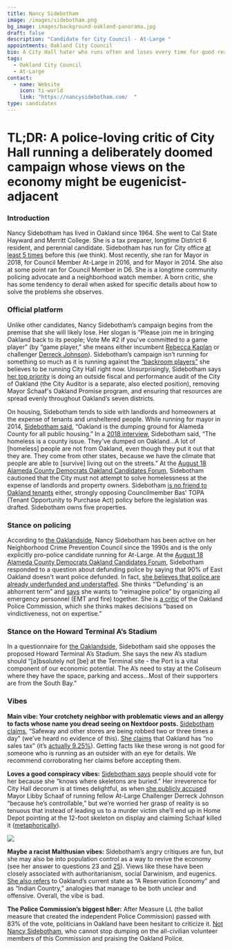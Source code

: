 ```yaml
---
title: Nancy Sidebotham
image: /images/sidebotham.png
bg_image: images/background-oakland-panorama.jpg
draft: false
description: "Candidate for City Council - At-Large "
appointments: Oakland City Council
bio: A City Hall hater who runs often and loses every time for good reasons
tags:
  - Oakland City Council
  - At-Large
contact:
  - name: Website
    icon: ti-world
    link: "https://nancysidebotham.com/  "
type: candidates
---
```

# TL;DR: A police-loving critic of City Hall running a deliberately doomed campaign whose views on the economy might be eugenicist-adjacent

### Introduction

Nancy Sidebotham has lived in Oakland since 1964. She went to Cal State Hayward and Merritt College. She is a tax preparer, longtime District 6 resident, and perennial candidate. Sidebotham has run for City office [at least 5 times](https://ballotpedia.org/Nancy_Sidebotham) before this (we think). Most recently, she ran for Mayor in 2018, for Council Member At-Large in 2016, and for Mayor in 2014. She also at some point ran for Council Member in D6. She is a longtime community policing advocate and a neighborhood watch member. A born critic, she has some tendency to derail when asked for specific details about how to solve the problems she observes.

### Official platform

Unlike other candidates, Nancy Sidebotham’s campaign begins from the premise that she will likely lose. Her slogan is “Please join me in bringing Oakland back to its people; Vote Me #2 if you've committed to a game player” (by “game player,” she means either incumbent [Rebecca Kaplan](https://www.oakmtg.club/candidates/rebecca-kaplan/) or challenger [Derreck Johnson](https://www.oakmtg.club/candidates/derreck-johnson/)). Sidebotham’s campaign isn’t running for something so much as it is running against the [“backroom players”](https://nancysidebotham.com/about.php) she believes to be running City Hall right now. Unsurprisingly, Sidebotham says [her top priority](https://nancysidebotham.com/surveys.php) is doing an outside fiscal and performance audit of the City of Oakland (the City Auditor is a separate, also elected position), removing Mayor Schaaf's Oakland Promise program, and ensuring that resources are spread evenly throughout Oakland’s seven districts.

On housing, Sidebotham tends to side with landlords and homeowners at the expense of tenants and unsheltered people. While running for mayor in 2014, [Sidebotham said](https://oaklandnorth.net/2014/05/21/mayoral-candidate-nancy-sidebotham/), “Oakland is the dumping ground for Alameda County for all public housing.” In a [2018 interview](https://oaklandnewsnow.com/nancy-sidebotham-2020-oakland-at-large-city-council-seat-race-interview/u-s-news/28/12/2019/36105/), Sidebotham said, “The homeless is a county issue. They've dumped on Oakland...A lot of \[homeless] people are not from Oakland, even though they put it out that they are. They come from other states, because we have the climate that people are able to \[survive] living out on the streets.” At the [August 18 Alameda County Democrats Oakland Candidates Forum](https://www.facebook.com/acdemocrats/videos/1266703727012996), Sidebotham cautioned that the City must not attempt to solve homelessness at the expense of landlords and property owners. Sidebotham [is no friend to Oakland tenants](https://oaklandnewsnow.com/come-to-oakland-city-council-to-oppose-tenants-opportunity-purchase-act-topa-nancy-sidebotham/u-s-news/03/03/2020/41378/) either, strongly opposing Councilmember Bas’ TOPA (Tenant Opportunity to Purchase Act) policy before the legislation was drafted. Sidebotham owns five properties.

### Stance on policing

According to [the Oaklandside](https://oaklandside.org/2020/09/25/theres-one-at-large-seat-on-oaklands-city-council-three-very-different-candidates-are-running-for-it/), Nancy Sidebotham has been active on her Neighborhood Crime Prevention Council since the 1990s and is the only explicitly pro-police candidate running for At-Large. At the [August 18 Alameda County Democrats Oakland Candidates Forum](https://www.facebook.com/acdemocrats/videos/1266703727012996), Sidebotham responded to a question about defunding police by saying that 90% of East Oakland doesn't want police defunded. In fact, [she believes that police are already underfunded and understaffed](https://oaklandnewsnow.com/nancy-sidebotham-2020-oakland-at-large-city-council-seat-race-interview/u-s-news/28/12/2019/36105/). She thinks “‘Defunding’ is an abhorrent term” and [says](https://nancysidebotham.com/surveys.php) she wants to “reimagine police” by organizing all emergency personnel (EMT and fire) together. She is [a critic](https://nancysidebotham.com/surveys.php) of the Oakland Police Commission, which she thinks makes decisions “based on vindictiveness, not on expertise.”

### Stance on the Howard Terminal A’s Stadium

In a questionnaire for [the Oaklandside](https://oaklandside.org/wp-content/uploads/2020/09/Sidebotham-candidate-questionnaire.pdf), Sidebotham said she opposes the proposed Howard Terminal A’s Stadium. She says the new A’s stadium should “\[a]bsolutely not \[be] at the Terminal site - the Port is a vital component of our economic potential. The A’s need to stay at the Coliseum where they have the space, parking and access...Most of their supporters are from the South Bay.”

### Vibes

**Main vibe: Your crotchety neighbor with problematic views and an allergy to facts whose name you dread seeing on Nextdoor posts.** [Sidebotham claims](https://nancysidebotham.com/blurbs.php), “Safeway and other stores are being robbed two or three times a day” (we’ve heard no evidence of this). [She claims](https://nancysidebotham.com/blurbs.php) that Oakland has “no sales tax” (it’s [actually 9.25%](https://www.cdtfa.ca.gov/taxes-and-fees/rates.aspx)). Getting facts like these wrong is not good for someone who is running as an outsider with an eye for details. We recommend corroborating her claims before accepting them.

**Loves a good conspiracy vibes:** [Sidebotham says](https://nancysidebotham.com/blurbs.php) people should vote for her because she “knows where skeletons are buried.” Her irreverence for City Hall decorum is at times delightful, as when [she publicly accused](https://oaklandside.org/2020/09/25/theres-one-at-large-seat-on-oaklands-city-council-three-very-different-candidates-are-running-for-it/) Mayor Libby Schaaf of running fellow At-Large Challenger Derreck Johnson “because he’s controllable,” but we’re worried her grasp of reality is so tenuous that instead of leading us to a murder victim she’ll end up in Home Depot pointing at the 12-foot skeleton on display and claiming Schaaf killed it ([metaphorically](https://www.buzzfeed.com/shelbyheinrich/12-foot-skeleton-home-depot)).

![](/images/sidebotham-meme.jpg)

**Maybe a racist Malthusian vibes:** Sidebotham’s angry critiques are fun, but she may also be into population control as a way to revive the economy (see her answer to questions 23 and [25](https://oaklandside.org/wp-content/uploads/2020/09/Sidebotham-candidate-questionnaire.pdf)). Views like these have been closely associated with authoritarianism, social Darwinism, and eugenics. [She also refers](https://nancysidebotham.com/blurbs.php) to Oakland’s current state as “A Reservation Economy” and as “Indian Country,” analogies that manage to be both unclear and offensive. Overall, the vibe is bad.

**The Police Commission’s biggest h8er:** After Measure LL (the ballot measure that created the independent Police Commission) passed with 83% of the vote, politicians in Oakland have been hesitant to criticize it. [Not Nancy Sidebotham](https://oaklandside.org/wp-content/uploads/2020/09/Sidebotham-candidate-questionnaire.pdf), who cannot stop dumping on the all-civilian volunteer members of this Commission and praising the Oakland Police.